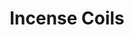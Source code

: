 ---
title: Incense Coils
tags: john
image: /files/john/Incense_Coils_2000.jpg
imageBase: Incense_Coils
alt: Burning incense coils at the Tin Hau Temple       
width: 2000
height: 1333
imageDate: November 2013
location: Tin Hau Temple, Hong Kong SAR
camera: Canon T3i
metaDescription: Burning incense coils at the Tin Hau Temple 
---